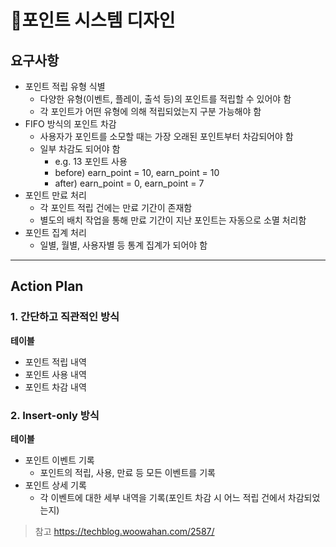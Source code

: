# 포인트 시스템 디자인

## 요구사항

- 포인트 적립 유형 식별
  - 다양한 유형(이벤트, 플레이, 출석 등)의 포인트를 적립할 수 있어야 함
  - 각 포인트가 어떤 유형에 의해 적립되었는지 구분 가능해야 함
- FIFO 방식의 포인트 차감
  - 사용자가 포인트를 소모할 때는 가장 오래된 포인트부터 차감되어야 함
  - 일부 차감도 되어야 함
    - e.g. 13 포인트 사용
    - before) earn_point = 10, earn_point = 10
    - after) earn_point = 0, earn_point = 7
- 포인트 만료 처리
  - 각 포인트 적립 건에는 만료 기간이 존재함
  - 별도의 배치 작업을 통해 만료 기간이 지난 포인트는 자동으로 소멸 처리함
- 포인트 집계 처리
  - 일별, 월별, 사용자별 등 통계 집계가 되어야 함

---

## Action Plan

### 1. 간단하고 직관적인 방식

**테이블**
- 포인트 적립 내역
- 포인트 사용 내역
- 포인트 차감 내역

### 2. Insert-only 방식

**테이블**
- 포인트 이벤트 기록
  - 포인트의 적립, 사용, 만료 등 모든 이벤트를 기록
- 포인트 상세 기록
  - 각 이벤트에 대한 세부 내역을 기록(포인트 차감 시 어느 적립 건에서 차감되었는지)
 
> 참고
> https://techblog.woowahan.com/2587/
